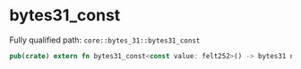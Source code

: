 # bytes31_const

Fully qualified path: `core::bytes_31::bytes31_const`

```rust
pub(crate) extern fn bytes31_const<const value: felt252>() -> bytes31 nopanic;
```

